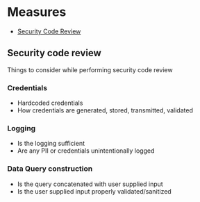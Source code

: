 # Measures
* [Security Code Review](#security-code-review)

## Security code review
Things to consider while performing security code review

### Credentials
* Hardcoded credentials
* How credentials are generated, stored, transmitted, validated
  
### Logging
* Is the logging sufficient
* Are any PII or credentials unintentionally logged

### Data Query construction
* Is the query concatenated with user supplied input
* Is the user supplied input properly validated/sanitized
